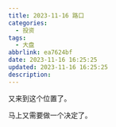 ```yaml
---
title: 2023-11-16 路口
categories:
  - 投资
tags:
  - 大盘
abbrlink: ea7624bf
date: 2023-11-16 16:25:25
updated: 2023-11-16 16:25:25
description:
---
```

又来到这个位置了。

马上又需要做一个决定了。